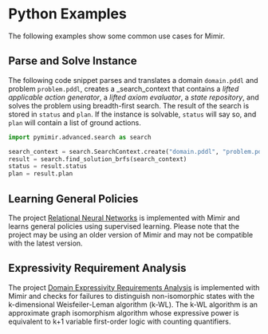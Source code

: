 # Python Examples

The following examples show some common use cases for Mimir.

## Parse and Solve Instance

The following code snippet parses and translates a domain `domain.pddl` and problem `problem.pddl`, creates a _search_context that contains a _lifted applicable action generator_, a _lifted axiom evaluator_, a _state repository_, and solves the problem using breadth-first search. The result of the search is stored in `status` and `plan`. If the instance is solvable, `status` will say so, and `plan` will contain a list of ground actions.

```python
import pymimir.advanced.search as search

search_context = search.SearchContext.create("domain.pddl", "problem.pddl", search.SearchContextOptions(search.LiftedOptions()))
result = search.find_solution_brfs(search_context)
status = result.status
plan = result.plan
```

## Learning General Policies

The project [Relational Neural Networks](https://github.com/simon-stahlberg/relational-neural-network-python) is implemented with Mimir and learns general policies using supervised learning.
Please note that the project may be using an older version of Mimir and may not be compatible with the latest version.

## Expressivity Requirement Analysis

The project [Domain Expressivity Requirements Analysis](https://github.com/drexlerd/isomorphism-code) is implemented with Mimir and checks for failures to distinguish non-isomorphic states with the k-dimensional Weisfeiler-Leman algorithm (k-WL). The k-WL algorithm is an approximate graph isomorphism algorithm whose expressive power is equivalent to k+1 variable first-order logic with counting quantifiers.

